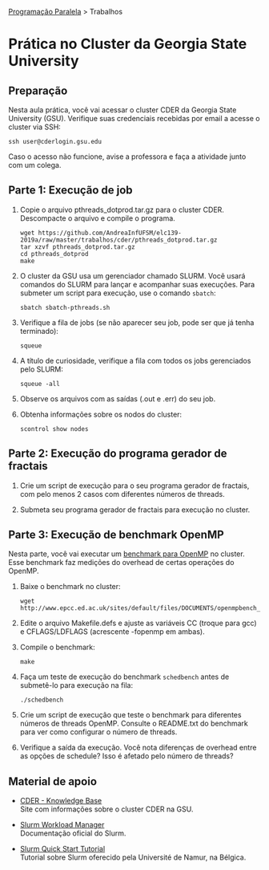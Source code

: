[Programação Paralela](https://github.com/AndreaInfUFSM/elc139-2019a) > Trabalhos

# Prática no Cluster da Georgia State University


## Preparação

Nesta aula prática, você vai acessar o cluster CDER da Georgia State University (GSU). Verifique suas credenciais recebidas por email a acesse o cluster via SSH:
```
ssh user@cderlogin.gsu.edu
```
Caso o acesso não funcione, avise a professora e faça a atividade junto com um colega.


## Parte 1: Execução de job

1. Copie o arquivo pthreads_dotprod.tar.gz para o cluster CDER. Descompacte o arquivo e compile o programa.
   ```
   wget https://github.com/AndreaInfUFSM/elc139-2019a/raw/master/trabalhos/cder/pthreads_dotprod.tar.gz
   tar xzvf pthreads_dotprod.tar.gz
   cd pthreads_dotprod
   make
   ```

2. O cluster da GSU usa um gerenciador chamado SLURM. Você usará comandos do SLURM para lançar e  acompanhar suas execuções. Para submeter um script para execução, use o comando `sbatch`:
   ``` 
   sbatch sbatch-pthreads.sh
   ```

3. Verifique a fila de jobs (se não aparecer seu job, pode ser que já tenha terminado):
   ```
   squeue
   ```

4. A título de curiosidade, verifique a fila com todos os jobs gerenciados pelo SLURM:
   ```
   squeue -all
   ```

5. Observe os arquivos com as saídas (.out e .err) do seu job.

6. Obtenha informações sobre os nodos do cluster:
   ```
   scontrol show nodes
   ```

## Parte 2: Execução do programa gerador de fractais

1. Crie um script de execução para o seu programa gerador de fractais, com pelo menos 2 casos com diferentes números de threads.

2. Submeta seu programa gerador de fractais para execução no cluster.


## Parte 3: Execução de benchmark OpenMP

Nesta parte, você vai executar um [benchmark para OpenMP](http://www.epcc.ed.ac.uk/research/computing/performance-characterisation-and-benchmarking/epcc-openmp-micro-benchmark-suite) no cluster. Esse benchmark faz medições do overhead de certas operações do OpenMP.

1. Baixe o benchmark no cluster:
   ```
   wget http://www.epcc.ed.ac.uk/sites/default/files/DOCUMENTS/openmpbench_C_v31.tar.gz
   ```

2. Edite o arquivo Makefile.defs e ajuste as variáveis CC (troque para gcc) e CFLAGS/LDFLAGS (acrescente -fopenmp em ambas).

3. Compile o benchmark:
   ```
   make
   ```

4. Faça um teste de execução do benchmark `schedbench` antes de submetê-lo para execução na fila:
   ```
   ./schedbench
   ```

5. Crie um script de execução que teste o benchmark para diferentes números de threads OpenMP. Consulte o README.txt do benchmark para ver como configurar o número de threads.

6. Verifique a saída da execução. Você nota diferenças de overhead entre as opções de schedule? Isso é afetado pelo número de threads?


## Material de apoio

- [CDER - Knowledge Base](https://help.rs.gsu.edu/display/PD/CDER)  
  Site com informações sobre o cluster CDER na GSU.

- [Slurm Workload Manager](https://slurm.schedmd.com/documentation.html)  
  Documentação oficial do Slurm.

- [Slurm Quick Start Tutorial](https://support.ceci-hpc.be/doc/_contents/QuickStart/SubmittingJobs/SlurmTutorial.html)  
  Tutorial sobre Slurm oferecido pela Université de Namur, na Bélgica.

